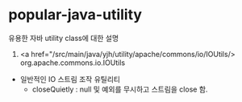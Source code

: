 # popular-java-utility
유용한 자바 utility class에 대한 설명

1. <a href="/src/main/java/yjh/utility/apache/commons/io/IOUtils/> org.apache.commons.io.IOUtils </a>
 - 일반적인 IO 스트림 조작 유틸리티
 	- closeQuietly : null 및 예외를 무시하고 스트림을 close 함.
